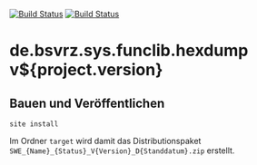[![Build Status](https://travis-ci.org/datenverteiler/de.bsvrz.sys.funclib.hexdump.svg?branch=develop)](https://travis-ci.org/datenverteiler/de.bsvrz.sys.funclib.hexdump)
[![Build Status](https://api.bintray.com/packages/datenverteiler/maven/de.bsvrz.sys.funclib.hexdump/images/download.svg)](https://bintray.com/datenverteiler/maven/de.bsvrz.sys.funclib.hexdump)

de.bsvrz.sys.funclib.hexdump v${project.version}
===================================


Bauen und Veröffentlichen
-------------------------

    site install

Im Ordner `target` wird damit das Distributionspaket
`SWE_{Name}_{Status}_V{Version}_D{Standdatum}.zip` erstellt.
